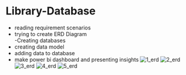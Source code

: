 # Library-Database
- reading requirement scenarios 
- trying to create ERD Diagram   
-Creating databases   
- creating data model  
- adding data to database  
- make power bi dashboard and presenting insights 
![1_erd](https://github.com/AhmadSerry/Library-Database-/assets/130345243/67a1d510-3573-42ee-aa62-4a7f4ae5624e)
![2_erd](https://github.com/AhmadSerry/Library-Database-/assets/130345243/7d4450be-7c88-4dd3-abe9-27624e5b47fb)
![3_erd](https://github.com/AhmadSerry/Library-Database-/assets/130345243/81d997b0-3e6e-4b99-8c41-8608fe4a0df7)
![4_erd](https://github.com/AhmadSerry/Library-Database-/assets/130345243/6b455605-ae81-452c-9256-f3823381e621)
![5_erd](https://github.com/AhmadSerry/Library-Database-/assets/130345243/e1bd2175-d21d-491d-8397-49d7eee14056)
